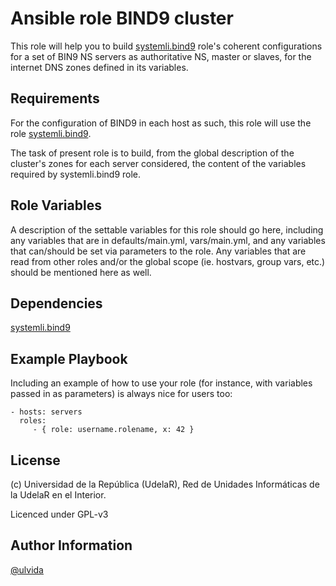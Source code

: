 Ansible role BIND9 cluster
=========

This role will help you to build [systemli.bind9](https://galaxy.ansible.com/systemli/bind9) role's coherent configurations for a set of BIN9 NS servers as authoritative NS, master or slaves, for the internet DNS zones defined in its variables. 

Requirements
------------

For the configuration of BIND9 in each host as such, this role will use the role [systemli.bind9](https://galaxy.ansible.com/systemli/bind9). 

The task of present role is to build, from the global description of the cluster's zones for each server considered, the content of the variables required by systemli.bind9 role. 

Role Variables
--------------

A description of the settable variables for this role should go here, including any variables that are in defaults/main.yml, vars/main.yml, and any variables that can/should be set via parameters to the role. Any variables that are read from other roles and/or the global scope (ie. hostvars, group vars, etc.) should be mentioned here as well.

Dependencies
------------

 [systemli.bind9](https://galaxy.ansible.com/systemli/bind9)

Example Playbook
----------------

Including an example of how to use your role (for instance, with variables passed in as parameters) is always nice for users too:

    - hosts: servers
      roles:
         - { role: username.rolename, x: 42 }

License
-------

(c) Universidad de la República (UdelaR), Red de Unidades Informáticas de la UdelaR en el Interior.

Licenced under GPL-v3

Author Information
------------------

[@ulvida](https://github.com/ulvida)
